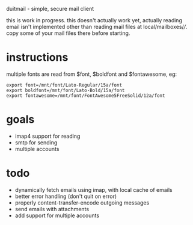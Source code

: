 duitmail - simple, secure mail client

this is work in progress.
this doesn't actually work yet, actually reading email isn't implemented other than reading mail files at local/mailboxes/*/*. copy some of your mail files there before starting.

# instructions

multiple fonts are read from $font, $boldfont and $fontawesome, eg:

	export font=/mnt/font/Lato-Regular/15a/font
	export boldfont=/mnt/font/Lato-Bold/15a/font
	export fontawesome=/mnt/font/FontAwesome5FreeSolid/12a/font


# goals

- imap4 support for reading
- smtp for sending
- multiple accounts

# todo

- dynamically fetch emails using imap, with local cache of emails
- better error handling (don't quit on error)
- properly content-transfer-encode outgoing messages
- send emails with attachments
- add support for multiple accounts
